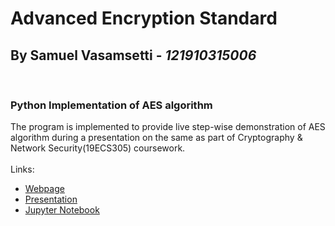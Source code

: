 # Advanced Encryption Standard
## By Samuel Vasamsetti - *121910315006*
<br>

### Python Implementation of AES algorithm
The program is implemented to provide live step-wise demonstration of AES algorithm during a presentation on the same as part of Cryptography &amp; Network Security(19ECS305) coursework.
<br><br>
Links:
* [Webpage](https://prosamva.github.io/AES/)
* [Presentation](https://github.com/Prosamva/AES/blob/master/AES-Presentation.pdf)
* [Jupyter Notebook](https://github.com/Prosamva/AES/blob/master/aes.ipynb)